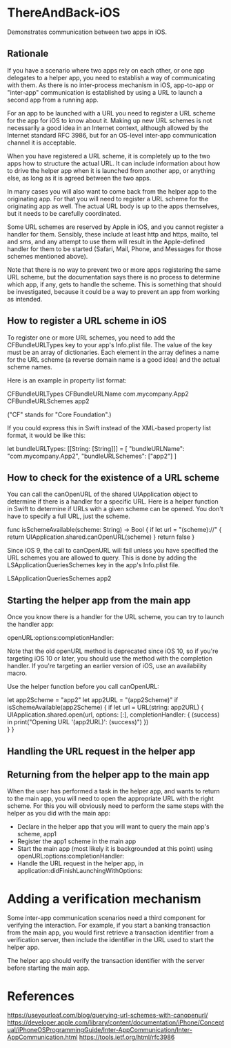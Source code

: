 # ThereAndBack-iOS

Demonstrates communication between two apps in iOS.

## Rationale

If you have a scenario where two apps rely on each other, or one app delegates to 
a helper app, you need to establish a way of communicating with them. As there is
no inter-process mechanism in iOS, app-to-app or "inter-app" communication is established 
by using a URL to launch a second app from a running app.

For an app to be launched with a URL you need to register a URL scheme for the app
for iOS to know about it.
Making up new URL schemes is not necessarily a good idea in an Internet context,
although allowed by the Internet standard RFC 3986,
but for an OS-level inter-app communication channel it is acceptable.

When you have registered a URL scheme, it is completely up to the two apps how
to structure the actual URL. It can include information about how to drive the 
helper app when it is launched from another app, or anything else, as long as
it is agreed between the two apps.

In many cases you will also want to come back from the helper app to the originating
app. For that you will need to register a URL scheme for the originating app as well.
The actual URL body is up to the apps themselves, but it needs to be carefully
coordinated.

Some URL schemes are reserved by Apple in iOS, and you cannot register a handler
for them. Sensibly, these include at least http and https, mailto, tel and sms,
and any attempt to use them will result in the Apple-defined handler for them to
be started (Safari, Mail, Phone, and Messages for those schemes mentioned above).

Note that there is no way to prevent two or more apps registering the same URL
scheme, but the documentation says there is no process to determine which app,
if any, gets to handle the scheme. This is something that should be investigated,
because it could be a way to prevent an app from working as intended.

## How to register a URL scheme in iOS

To register one or more URL schemes, you need to add the CFBundleURLTypes key to your
app's Info.plist file. The value of the key must be an array of dictionaries.
Each element in the array defines a name for the URL scheme (a reverse domain name
is a good idea) and the actual scheme names.

Here is an example in property list format:

<key>CFBundleURLTypes</key>
<array>
  <dict>
    <key>CFBundleURLName</key>
    <string>com.mycompany.App2</string>
    <key>CFBundleURLSchemes</key>
    <array>
      <string>app2</string>
    </array>
  </dict>
</array>

("CF" stands for "Core Foundation".)

If you could express this in Swift instead of the XML-based property list format,
it would be like this:

let bundleURLTypes: [[String: [String]]] = [
    "bundleURLName": "com.mycompany.App2",
    "bundleURLSchemes": ["app2"]
]

## How to check for the existence of a URL scheme

You can call the canOpenURL of the shared UIApplication object to determine if there 
is a handler for a specific URL. Here is a helper function in Swift to determine
if URLs with a given scheme can be opened. You don't have to specify a full URL,
just the scheme.

func isSchemeAvailable(scheme: String) -> Bool {
    if let url = "\(scheme)://" {
        return UIApplication.shared.canOpenURL(scheme)
    }
    return false
}

Since iOS 9, the call to canOpenURL will fail unless you have specified 
the URL schemes you are allowed to query. This is done by adding the
LSApplicationQueriesSchemes key in the app's Info.plist file.

<key>LSApplicationQueriesSchemes</key>
<array>
    <string>app2</string>
</array>


## Starting the helper app from the main app

Once you know there is a handler for the URL scheme, you can try to launch
the handler app:

openURL:options:completionHandler:

Note that the old openURL method is deprecated since iOS 10, so if you're 
targeting iOS 10 or later, you should use the method with the completion
handler. If you're targeting an earlier version of iOS, use an availability
macro.

Use the helper function before you call canOpenURL:

let app2Scheme = "app2"
let app2URL = "\(app2Scheme)"
if isSchemeAvailable(app2Scheme) {
    if let url = URL(string: app2URL) {
        UIApplication.shared.open(url, options: [:], completionHandler: { (success) in
            print("Opening URL '\(app2URL)': \(success)")
        })        
    }
}

## Handling the URL request in the helper app



## Returning from the helper app to the main app

When the user has performed a task in the helper app, and wants to return
to the main app, you will need to open the appropriate URL with the
right scheme. For this you will obviously need to perform the same steps
with the helper as you did with the main app:

* Declare in the helper app that you will want to query the main app's scheme, app1
* Register the app1 scheme in the main app
* Start the main app (most likely it is backgrounded at this point) using openURL:options:completionHandler:
* Handle the URL request in the helper app, in application:didFinishLaunchingWithOptions:

# Adding a verification mechanism

Some inter-app communication scenarios need a third component for verifying the 
interaction. For example, if you start a banking transaction from the main app, 
you would first retrieve a transaction identifier from a verification server, then
include the identifier in the URL used to start the helper app.

The helper app should verify the transaction identifier with the server before
starting the main app.

# References

https://useyourloaf.com/blog/querying-url-schemes-with-canopenurl/
https://developer.apple.com/library/content/documentation/iPhone/Conceptual/iPhoneOSProgrammingGuide/Inter-AppCommunication/Inter-AppCommunication.html
https://tools.ietf.org/html/rfc3986

